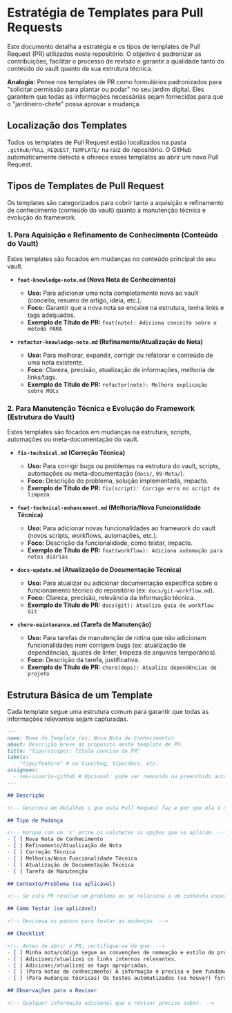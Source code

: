 # Estratégia de Templates para Pull Requests

Este documento detalha a estratégia e os tipos de templates de Pull Request (PR) utilizados neste repositório. O objetivo é padronizar as contribuições, facilitar o processo de revisão e garantir a qualidade tanto do conteúdo do vault quanto da sua estrutura técnica.

**Analogia:** Pense nos templates de PR como formulários padronizados para "solicitar permissão para plantar ou podar" no seu jardim digital. Eles garantem que todas as informações necessárias sejam fornecidas para que o "jardineiro-chefe" possa aprovar a mudança.

## Localização dos Templates

Todos os templates de Pull Request estão localizados na pasta `.github/PULL_REQUEST_TEMPLATE/` na raiz do repositório. O GitHub automaticamente detecta e oferece esses templates ao abrir um novo Pull Request.

## Tipos de Templates de Pull Request

Os templates são categorizados para cobrir tanto a aquisição e refinamento de conhecimento (conteúdo do vault) quanto a manutenção técnica e evolução do framework.

### 1. Para Aquisição e Refinamento de Conhecimento (Conteúdo do Vault)

Estes templates são focados em mudanças no conteúdo principal do seu vault.

*   **`feat-knowledge-note.md` (Nova Nota de Conhecimento)**
    *   **Uso:** Para adicionar uma nota completamente nova ao vault (conceito, resumo de artigo, ideia, etc.).
    *   **Foco:** Garantir que a nova nota se encaixe na estrutura, tenha links e tags adequados.
    *   **Exemplo de Título de PR:** `feat(note): Adiciona conceito sobre o método PARA`

*   **`refactor-knowledge-note.md` (Refinamento/Atualização de Nota)**
    *   **Uso:** Para melhorar, expandir, corrigir ou refatorar o conteúdo de uma nota existente.
    *   **Foco:** Clareza, precisão, atualização de informações, melhoria de links/tags.
    *   **Exemplo de Título de PR:** `refactor(note): Melhora explicação sobre MOCs`

### 2. Para Manutenção Técnica e Evolução do Framework (Estrutura do Vault)

Estes templates são focados em mudanças na estrutura, scripts, automações ou meta-documentação do vault.

*   **`fix-technical.md` (Correção Técnica)**
    *   **Uso:** Para corrigir bugs ou problemas na estrutura do vault, scripts, automações ou meta-documentação (`docs/`, `99-Meta/`).
    *   **Foco:** Descrição do problema, solução implementada, impacto.
    *   **Exemplo de Título de PR:** `fix(script): Corrige erro no script de limpeza`

*   **`feat-technical-enhancement.md` (Melhoria/Nova Funcionalidade Técnica)**
    *   **Uso:** Para adicionar novas funcionalidades ao framework do vault (novos scripts, workflows, automações, etc.).
    *   **Foco:** Descrição da funcionalidade, como testar, impacto.
    *   **Exemplo de Título de PR:** `feat(workflow): Adiciona automação para notas diárias`

*   **`docs-update.md` (Atualização de Documentação Técnica)**
    *   **Uso:** Para atualizar ou adicionar documentação específica sobre o funcionamento técnico do repositório (ex: `docs/git-workflow.md`).
    *   **Foco:** Clareza, precisão, relevância da informação técnica.
    *   **Exemplo de Título de PR:** `docs(git): Atualiza guia de workflow Git`

*   **`chore-maintenance.md` (Tarefa de Manutenção)**
    *   **Uso:** Para tarefas de manutenção de rotina que não adicionam funcionalidades nem corrigem bugs (ex: atualização de dependências, ajustes de linter, limpeza de arquivos temporários).
    *   **Foco:** Descrição da tarefa, justificativa.
    *   **Exemplo de Título de PR:** `chore(deps): Atualiza dependências do projeto`

## Estrutura Básica de um Template

Cada template segue uma estrutura comum para garantir que todas as informações relevantes sejam capturadas.

```markdown
---
name: Nome do Template (ex: Nova Nota de Conhecimento)
about: Descrição breve do propósito deste template de PR.
title: "tipo(escopo): Título conciso do PR"
labels:
  - "tipo/feature" # ou tipo/bug, tipo/docs, etc.
assignees:
  - seu-usuario-github # Opcional: pode ser removido ou preenchido automaticamente
---

## Descrição

<!-- Descreva em detalhes o que esta Pull Request faz e por que ela é necessária. -->

## Tipo de Mudança

<!-- Marque com um 'x' entre os colchetes as opções que se aplicam. -->
- [ ] Nova Nota de Conhecimento
- [ ] Refinamento/Atualização de Nota
- [ ] Correção Técnica
- [ ] Melhoria/Nova Funcionalidade Técnica
- [ ] Atualização de Documentação Técnica
- [ ] Tarefa de Manutenção

## Contexto/Problema (se aplicável)

<!-- Se esta PR resolve um problema ou se relaciona a um contexto específico, descreva aqui. -->

## Como Testar (se aplicável)

<!-- Descreva os passos para testar as mudanças. -->

## Checklist

<!-- Antes de abrir o PR, certifique-se de que: -->
- [ ] Minha nota/código segue as convenções de nomeação e estilo do projeto.
- [ ] Adicionei/atualizei os links internos relevantes.
- [ ] Adicionei/atualizei as tags apropriadas.
- [ ] (Para notas de conhecimento) A informação é precisa e bem fundamentada.
- [ ] (Para mudanças técnicas) Os testes automatizados (se houver) foram executados e passaram.

## Observações para o Revisor

<!-- Qualquer informação adicional que o revisor precise saber. -->
```
